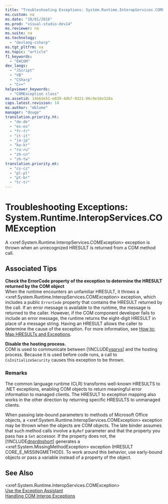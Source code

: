 ```yaml
---
title: "Troubleshooting Exceptions: System.Runtime.InteropServices.COMException"
ms.custom: na
ms.date: "10/01/2016"
ms.prod: "visual-studio-dev14"
ms.reviewer: na
ms.suite: na
ms.technology: 
  - "devlang-csharp"
ms.tgt_pltfrm: na
ms.topic: "article"
f1_keywords: 
  - "EHCOM"
dev_langs: 
  - "JScript"
  - "VB"
  - "CSharp"
  - "C++"
helpviewer_keywords: 
  - "COMException class"
ms.assetid: 14b6de51-e039-4db7-9321-06c9e16e328a
caps.latest.revision: 14
ms.author: "mblome"
manager: "douge"
translation.priority.ht: 
  - "de-de"
  - "es-es"
  - "fr-fr"
  - "it-it"
  - "ja-jp"
  - "ko-kr"
  - "ru-ru"
  - "zh-cn"
  - "zh-tw"
translation.priority.mt: 
  - "cs-cz"
  - "pl-pl"
  - "pt-br"
  - "tr-tr"
---
```

# Troubleshooting Exceptions: System.Runtime.InteropServices.COMException
A \<xref:System.Runtime.InteropServices.COMException> exception is thrown when an unrecognized HRESULT is returned from a COM method call.  
  
## Associated Tips  
 **Check the ErrorCode property of the exception to determine the HRESULT returned by the COM object**  
 When the runtime encounters an unfamiliar HRESULT, it throws a \<xref:System.Runtime.InteropServices.COMException> exception, which includes a public `ErrorCode` property that contains the HRESULT returned by the call. If an error message is available to the runtime, the message is returned to the caller. However, if the COM component developer fails to include an error message, the runtime returns the eight-digit HRESULT in place of a message string. Having an HRESULT allows the caller to determine the cause of the exception. For more information, see [How to: Map HRESULTs and Exceptions](../Topic/How%20to:%20Map%20HRESULTs%20and%20Exceptions.md).  
  
 **Disable the hosting process.**  
 COM is used to communicate between [!INCLUDE[vsprvs](../codequality/includes/vsprvs_md.md)] and the hosting process. Because it is used before code runs, a call to `CoInitializeSecurity` causes this exception to be thrown.  
  
### Remarks  
 The common language runtime (CLR) transforms well-known HRESULTS to .NET exceptions, enabling COM objects to return meaningful error information to managed clients. The HRESULT to exception mapping also works in the other direction by returning specific HRESULTS to unmanaged clients.  
  
 When passing late-bound parameters to methods of Microsoft Office objects, a \<xref:System.Runtime.InteropServices.COMException> exception may be thrown when the objects are COM objects. The late binder assumes that such method calls involve a `ByRef` parameter and that the property you pass has a `Set` accessor. If the property does not, the [!INCLUDE[dnprdnshort](../codequality/includes/dnprdnshort_md.md)] generates a \<xref:System.MissingMethodException> exception (HRESULT CORE_E_MISSINGMETHOD). To work around this behavior, use early-bound objects or pass a variable instead of a property of the object.  
  
## See Also  
 \<xref:System.Runtime.InteropServices.COMException>   
 [Use the Exception Assistant](../Topic/How%20to:%20Use%20the%20Exception%20Assistant.md)   
 [Handling COM Interop Exceptions](../Topic/Handling%20COM%20Interop%20Exceptions.md)